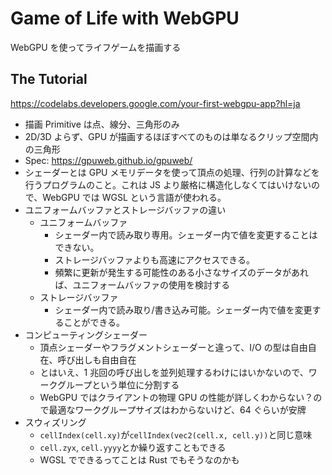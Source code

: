 # Game of Life with WebGPU

WebGPU を使ってライフゲームを描画する

## The Tutorial

https://codelabs.developers.google.com/your-first-webgpu-app?hl=ja

- 描画 Primitive は点、線分、三角形のみ
- 2D/3D よらず、GPU が描画するほぼすべてのものは単なるクリップ空間内の三角形
- Spec: https://gpuweb.github.io/gpuweb/
- シェーダーとは GPU メモリデータを使って頂点の処理、行列の計算などを行うプログラムのこと。これは JS より厳格に構造化しなくてはいけないので、WebGPU では WGSL という言語が使われる。
- ユニフォームバッファとストレージバッファの違い
  - ユニフォームバッファ
    - シェーダー内で読み取り専用。シェーダー内で値を変更することはできない。
    - ストレージバッファよりも高速にアクセスできる。
    - 頻繁に更新が発生する可能性のある小さなサイズのデータがあれば、ユニフォームバッファの使用を検討する
  - ストレージバッファ
    - シェーダー内で読み取り/書き込み可能。シェーダー内で値を変更することができる。
- コンピューティングシェーダー
  - 頂点シェーダーやフラグメントシェーダーと違って、I/O の型は自由自在、呼び出しも自由自在
  - とはいえ、1 兆回の呼び出しを並列処理するわけにはいかないので、ワークグループという単位に分割する
  - WebGPU ではクライアントの物理 GPU の性能が詳しくわからない？ので最適なワークグループサイズはわからないけど、64 ぐらいが安牌
- スウィズリング
  - `cellIndex(cell.xy)`が`cellIndex(vec2(cell.x, cell.y))`と同じ意味
  - `cell.zyx`, `cell.yyyy`とか繰り返すこともできる
  - WGSL でできるってことは Rust でもそうなのかも
